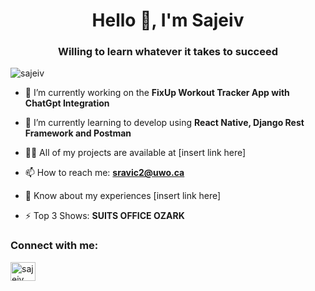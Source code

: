 
<!--
**Sajeiv/Sajeiv** is a ✨ _special_ ✨ repository because its `README.md` (this file) appears on your GitHub profile.

Here are some ideas to get you started:

- 🔭 I’m currently working on ...
- 🌱 I’m currently learning ...
- 👯 I’m looking to collaborate on ...
- 🤔 I’m looking for help with ...
- 💬 Ask me about ...
- 📫 How to reach me: ...
- 😄 Pronouns: ...
- ⚡ Fun fact: ...
-->

<h1 align="center">Hello 👋, I'm Sajeiv</h1>
<h3 align="center">Willing to learn whatever it takes to succeed</h3>

<p align="left"> <img src="https://komarev.com/ghpvc/?username=sajeiv&label=Profile%20views&color=0e75b6&style=flat" alt="sajeiv" /> </p>

- 🔭 I’m currently working on the **FixUp Workout Tracker App with ChatGpt Integration**

- 🌱 I’m currently learning to develop using **React Native, Django Rest Framework and Postman**

- 👨‍💻 All of my projects are available at [insert link here]

- 📫 How to reach me: **sravic2@uwo.ca**

- 📄 Know about my experiences [insert link here]

- ⚡ Top 3 Shows: **SUITS OFFICE OZARK**

<h3 align="left">Connect with me:</h3>
<p align="left">
<a href="https://linkedin.com/in/sajeiv" target="blank"><img align="center" src="https://cdn1.iconfinder.com/data/icons/logotypes/32/circle-linkedin-512.png" alt="sajeiv" height="30" width="40" /></a>
<!-- <a href="https://www.leetcode.com/sajeiv" target="blank"><img align="center" src="" alt="sajeiv" height="30" width="40" /></a> -->
</p>
